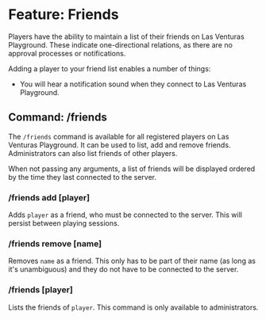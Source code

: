 # Feature: Friends
Players have the ability to maintain a list of their friends on Las Venturas Playground. These
indicate one-directional relations, as there are no approval processes or notifications.

Adding a player to your friend list enables a number of things:

  * You will hear a notification sound when they connect to Las Venturas Playground.

## Command: /friends
The `/friends` command is available for all registered players on Las Venturas Playground. It can be
used to list, add and remove friends. Administrators can also list friends of other players.

When not passing any arguments, a list of friends will be displayed ordered by the time they last
connected to the server.

### /friends add [player]
Adds `player` as a friend, who must be connected to the server. This will persist between playing
sessions.

### /friends remove [name]
Removes `name` as a friend. This only has to be part of their name (as long as it's unambiguous) and
they do not have to be connected to the server.

### /friends [player]
Lists the friends of `player`. This command is only available to administrators.
